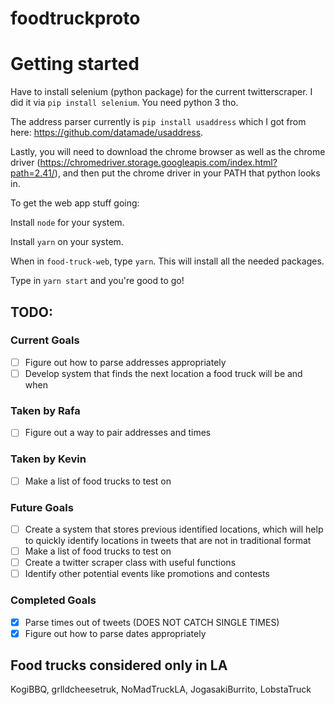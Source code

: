 # foodtruckproto

# Getting started
Have to install selenium (python package) for the current twitterscraper. I did
it via `pip install selenium`. You need python 3 tho.

The address parser currently is `pip install usaddress` which I got from here: 
https://github.com/datamade/usaddress.

Lastly, you will need to download the chrome browser as well as the chrome 
driver (https://chromedriver.storage.googleapis.com/index.html?path=2.41/), and then put the chrome driver in your PATH that python looks in.

To get the web app stuff going: 

Install `node` for your system. 

Install `yarn` on your system.

When in `food-truck-web`, type `yarn`. This will install all the needed packages.

Type in `yarn start` and you're good to go!



## TODO:
### Current Goals
- [ ] Figure out how to parse addresses appropriately
- [ ] Develop system that finds the next location a food truck will be and when

### Taken by Rafa
- [ ] Figure out a way to pair addresses and times

### Taken by Kevin
- [ ] Make a list of food trucks to test on

### Future Goals
- [ ] Create a system that stores previous identified locations, which will help
to quickly identify locations in tweets that are not in traditional format
- [ ] Make a list of food trucks to test on
- [ ] Create a twitter scraper class with useful functions
- [ ] Identify other potential events like promotions and contests

### Completed Goals
- [x] Parse times out of tweets (DOES NOT CATCH SINGLE TIMES)
- [x] Figure out how to parse dates appropriately

## Food trucks considered only in LA
KogiBBQ, grlldcheesetruk, NoMadTruckLA, JogasakiBurrito, LobstaTruck